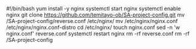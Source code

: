 #!/bin/bash
yum install -y nginx
systemctl start nginx
systemctl enable nginx
git clone https://github.com/temitayo-ob/SA-project-config.git
mv /SA-project-config/reverse.conf /etc/nginx/
mv /etc/nginx/nginx.conf /etc/nginx/nginx.conf-distro
cd /etc/nginx/
touch nginx.conf
sed -n 'w nginx.conf' reverse.conf
systemctl restart nginx
rm -rf reverse.conf
rm -rf /SA-project-config




